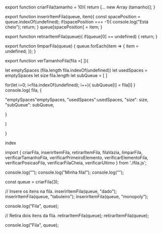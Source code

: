 export function criarFila(tamanho = 10){
    return [... new Array (tamanho)];
}

export function inserirItemFila(queue, item){
    const spacePosition = queue.indexOf(undefined);
    if(spacePosition === -1){
        console.log("Está cheio");
        return;
    }
    queue[spacePosition] = item;
}

export function retirarItemFila(queue){
    if(queue[0] == undefined) {
        return;
    }

export function limparFila(queue) {
    queue.forEach(item => {
        item = undefined;
    });
}

export function verTamanhoFila(fila =[ ]){

let emptySpaces
(fila.length fila.indexOf(undefined))
let usedSpaces = emptySpaces
let size fila.length
let subQueue = [ ]

for(let i=0; i<fila.indexOf(undefined); i++){
subQueue[i] = fila[i]
}
console.log(
fila,
{


"emptySpaces"emptySpaces,
"usedSpaces":usedSpaces,
"size": size,
"subQueue": subQueue,

}

)

}


index

import { criarFila, inserirItemFila, retirarItemFila, filaVazia, limparFila, verificarTamanhoFila, verificarPrimeiroElemento, verificarElementoFila, verificarPosicaoFila, verificarFilaCheia, verificarUltimo } from './fila.js';

console.log("");
console.log("Minha fila!");
console.log("");

const queue = criarFila(3);

// Insere os itens na fila.
inserirItemFila(queue, "dado");
inserirItemFila(queue, "tabuleiro");
inserirItemFila(queue, "monopoly");

console.log("Fila", queue);

// Retira dois itens da fila.
retirarItemFila(queue);
retirarItemFila(queue);

console.log("Fila", queue);

